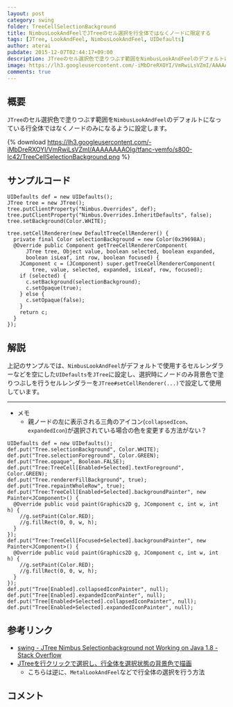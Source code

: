 ```yaml
---
layout: post
category: swing
folder: TreeCellSelectionBackground
title: NimbusLookAndFeelでJTreeのセル選択を行全体ではなくノードに限定する
tags: [JTree, LookAndFeel, NimbusLookAndFeel, UIDefaults]
author: aterai
pubdate: 2015-12-07T02:44:17+09:00
description: JTreeのセル選択色で塗りつぶす範囲をNimbusLookAndFeelのデフォルトになっている行全体ではなくノードのみになるように設定します。
image: https://lh3.googleusercontent.com/-iMbDreRXOYI/VmRwiLsVZmI/AAAAAAAAOIg/tfanc-vemfo/s800-Ic42/TreeCellSelectionBackground.png
comments: true
---
```

## 概要
`JTree`のセル選択色で塗りつぶす範囲を`NimbusLookAndFeel`のデフォルトになっている行全体ではなくノードのみになるように設定します。

{% download https://lh3.googleusercontent.com/-iMbDreRXOYI/VmRwiLsVZmI/AAAAAAAAOIg/tfanc-vemfo/s800-Ic42/TreeCellSelectionBackground.png %}

## サンプルコード
<pre class="prettyprint"><code>UIDefaults def = new UIDefaults();
JTree tree = new JTree();
tree.putClientProperty("Nimbus.Overrides", def);
tree.putClientProperty("Nimbus.Overrides.InheritDefaults", false);
tree.setBackground(Color.WHITE);

tree.setCellRenderer(new DefaultTreeCellRenderer() {
  private final Color selectionBackground = new Color(0x39698A);
  @Override public Component getTreeCellRendererComponent(
      JTree tree, Object value, boolean selected, boolean expanded,
      boolean isLeaf, int row, boolean focused) {
    JComponent c = (JComponent) super.getTreeCellRendererComponent(
        tree, value, selected, expanded, isLeaf, row, focused);
    if (selected) {
      c.setBackground(selectionBackground);
      c.setOpaque(true);
    } else {
      c.setOpaque(false);
    }
    return c;
  }
});
</code></pre>

## 解説
上記のサンプルでは、`NimbusLookAndFeel`がデフォルトで使用するセルレンダラーなどを空にした`UIDefaults`を`JTree`に設定し、選択時にノードのみ背景色で塗りつぶしを行うセルレンダラーを`JTree#setCellRenderer(...)`で設定して使用しています。

- - - -
- メモ
    - 親ノードの左に表示される三角のアイコン(`collapsedIcon`、`expandedIcon`)が選択されている場合の色を変更する方法がない？

<!-- dummy comment line for breaking list -->

<pre class="prettyprint"><code>UIDefaults def = new UIDefaults();
def.put("Tree.selectionBackground", Color.WHITE);
def.put("Tree.selectionForeground", Color.GREEN);
def.put("Tree.opaque", Boolean.FALSE);
def.put("Tree:TreeCell[Enabled+Selected].textForeground", Color.GREEN);
def.put("Tree.rendererFillBackground", true);
def.put("Tree.repaintWholeRow", true);
def.put("Tree:TreeCell[Enabled+Selected].backgroundPainter", new Painter&lt;JComponent&gt;() {
  @Override public void paint(Graphics2D g, JComponent c, int w, int h) {
    //g.setPaint(Color.RED);
    //g.fillRect(0, 0, w, h);
  }
});
def.put("Tree:TreeCell[Focused+Selected].backgroundPainter", new Painter&lt;JComponent&gt;() {
  @Override public void paint(Graphics2D g, JComponent c, int w, int h) {
    //g.setPaint(Color.RED);
    //g.fillRect(0, 0, w, h);
  }
});
def.put("Tree[Enabled].collapsedIconPainter", null);
def.put("Tree[Enabled].expandedIconPainter", null);
def.put("Tree[Enabled+Selected].collapsedIconPainter", null);
def.put("Tree[Enabled+Selected].expandedIconPainter", null);
</code></pre>

## 参考リンク
- [swing - JTree Nimbus Selectionbackground not Working on Java 1.8 - Stack Overflow](https://stackoverflow.com/questions/33939381/jtree-nimbus-selectionbackground-not-working-on-java-1-8)
- [JTreeを行クリックで選択し、行全体を選択状態の背景色で描画](https://ateraimemo.com/Swing/TreeRowSelection.html)
    - こちらは逆に、`MetalLookAndFeel`などで行全体の選択を行う方法

<!-- dummy comment line for breaking list -->

## コメント
